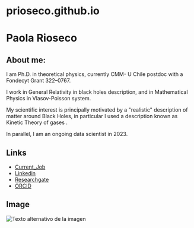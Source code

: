 # prioseco.github.io

# Paola Rioseco

## About me:

I am Ph.D. in theoretical physics, currently CMM- U Chile postdoc with a Fondecyt Grant 322–0767.

I work in General Relativity in black holes description, and in Mathematical Physics in Vlasov-Poisson system. 

My scientific interest is principally motivated by a "realistic" description of matter around Black Holes, in particular I used a description known as Kinetic Theory of gases . 

In parallel, I am an ongoing data scientist in 2023.



## Links

- [Current_Job](https://www.cmm.uchile.cl/?cmm_people=paola-rioseco)
- [Linkedin](https://www.linkedin.com/in/paola-rioseco-770130197/)
- [Researchgate](https://www.researchgate.net/profile/Paola-Rioseco/research)
- [ORCID](https://orcid.org/0000-0002-7757-3291)
## Image

![Texto alternativo de la imagen](ruta/de/la/imagen.jpg)
